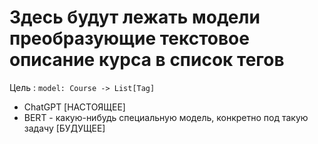 # Здесь будут лежать модели преобразующие текстовое описание курса в список тегов

Цель : `model: Course -> List[Tag]` 

* ChatGPT [НАСТОЯЩЕЕ]
* BERT - какую-нибудь специальную модель, конкретно под такую задачу [БУДУЩЕЕ]
